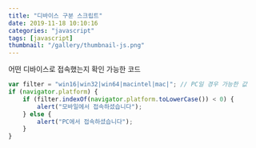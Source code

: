 ```yaml
---
title: "디바이스 구분 스크립트"
date: 2019-11-18 10:10:16
categories: "javascript"
tags: [javascript]
thumbnail: "/gallery/thumbnail-js.png"
---
```


어떤 디바이스로 접속했는지 확인 가능한 코드

```javascript
var filter = "win16|win32|win64|macintel|mac|"; // PC일 경우 가능한 값
if (navigator.platform) {
    if (filter.indexOf(navigator.platform.toLowerCase()) < 0) {
        alert("모바일에서 접속하셨습니다");
    } else {
        alert("PC에서 접속하셨습니다");
    }
}
```
